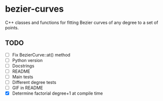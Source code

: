# bezier-curves
C++ classes and functions for fitting Bezier curves of any degree to a set of points.

## TODO
- [ ] Fix BezierCurve::at() method
- [ ] Python version
- [ ] Docstrings
- [ ] README
- [ ] Main tests
- [ ] Different degree tests
- [ ] GIF in README
- [X] Determine factorial degree+1 at compile time